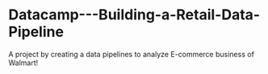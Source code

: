 # Datacamp---Building-a-Retail-Data-Pipeline
A project by creating a data pipelines to analyze E-commerce business of Walmart!
